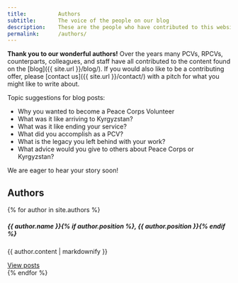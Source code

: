 ```yaml
---
title: 			Authors
subtitle:		The voice of the people on our blog
description:	These are the people who have contributed to this website's content.
permalink:		/authors/
---
```



**Thank you to our wonderful authors!** Over the years many PCVs, RPCVs, counterparts, colleagues, and staff have all contributed to the content found on the [blog]({{ site.url }}/blog/). If you would also like to be a contributing offer, please [contact us]({{ site.url }}/contact/) with a pitch for what you might like to write about. 

Topic suggestions for blog posts: 
- Why you wanted to become a Peace Corps Volunteer
- What was it like arriving to Kyrgyzstan? 
- What was it like ending your service? 
- What did you accomplish as a PCV?
- What is the legacy you left behind with your work? 
- What advice would you give to others about Peace Corps or Kyrgyzstan?

We are eager to hear your story soon!

## Authors

<div class="row row-cols-1 row-cols-md-2">
{% for author in site.authors %}
  <div class="col-sm-6">
    <div class="card mb-3">
      <div class="card-body">
        <h5 class="card-title">{{ author.name }}{% if author.position %}, {{ author.position }}{% endif %}</h5>
        <p class="card-text">{{ author.content | markdownify }}</p>
        <a href="{{ site.url }}/authors/{{ author.short_name }}" class="btn btn-primary">View posts</a>
      </div>
    </div>
  </div>
{% endfor %}
</div>